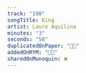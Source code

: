 ```yaml
---
track: "190"
songTitle: King
artist: Laure Aquilina
minutes: "3"
seconds: "58"
duplicatedOnPaper: "👍🏻"
addedOnRYM: "👍🏻"
sharedOnMonoquin: ❌
---
```

